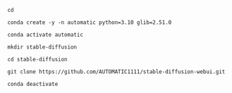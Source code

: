 ```
cd
```

```
conda create -y -n automatic python=3.10 glib=2.51.0
```

```
conda activate automatic
```

```
mkdir stable-diffusion
```

```
cd stable-diffusion
```

```
git clone https://github.com/AUTOMATIC1111/stable-diffusion-webui.git
```

```
conda deactivate
```
